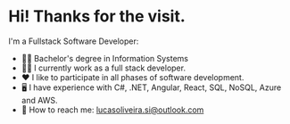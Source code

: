 # Hi! Thanks for the visit.

I'm a Fullstack Software Developer:
  
- :man_student: Bachelor's degree in Information Systems
- :man_technologist: I currently work as a full stack developer.
- :heart: I like to participate in all phases of software development.
- :desktop_computer: I have experience with C#, .NET, Angular, React, SQL, NoSQL, Azure and AWS.
- :email: How to reach me: lucasoliveira.si@outlook.com
